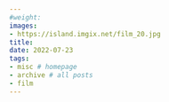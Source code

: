```yaml
---
#weight: 
images:
- https://island.imgix.net/film_20.jpg
title: 
date: 2022-07-23
tags:
- misc # homepage
- archive # all posts
- film
---
```

